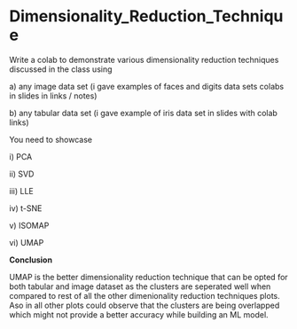 # Dimensionality_Reduction_Technique

Write a colab to demonstrate various dimensionality reduction techniques discussed in the class using 

a) any image data set (i gave examples of faces and digits data sets colabs in slides in links / notes)

b) any tabular data set (i gave example of iris data set in slides with colab links)

You need to showcase 

i) PCA

ii) SVD

iii) LLE

iv) t-SNE

v) ISOMAP

vi) UMAP

 
**Conclusion**

UMAP is the better dimensionality reduction technique that can be opted for both tabular and image dataset as the clusters are seperated well when compared to rest of all the other dimenionality reduction techniques plots. Aso in all other plots could observe that the clusters are being overlapped which might not provide a better accuracy while building an ML model.

